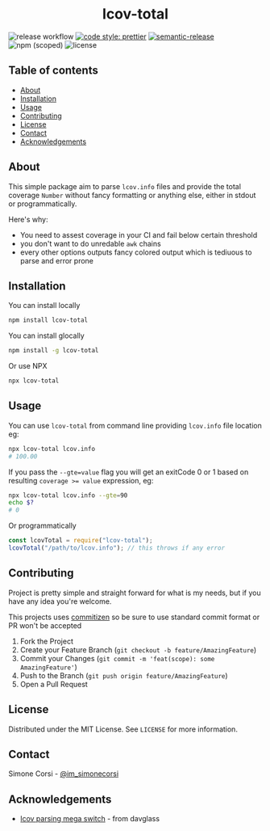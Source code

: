 <h1 align="center">lcov-total</h1>

![release workflow](https://img.shields.io/github/workflow/status/simonecorsi/lcov-total/Release)
[![code style: prettier](https://img.shields.io/badge/code_style-prettier-ff69b4.svg?style=flat-square)](https://github.com/prettier/prettier?style=flat-square)
[![semantic-release](https://img.shields.io/badge/%20%20%F0%9F%93%A6%F0%9F%9A%80-semantic--release-e10079.svg?style=flat-square)](https://github.com/semantic-release/semantic-release)
![npm (scoped)](https://img.shields.io/npm/v/lcov-total?style=flat-square)
![license](https://img.shields.io/github/license/simonecorsi/lcov-total)

## Table of contents

<!-- toc -->

- [About](#about)
- [Installation](#installation)
- [Usage](#usage)
- [Contributing](#contributing)
- [License](#license)
- [Contact](#contact)
- [Acknowledgements](#acknowledgements)

<!-- tocstop -->

## About

This simple package aim to parse `lcov.info` files and provide the total coverage `Number` without fancy formatting or anything else, either in stdout or programmatically.

Here's why:

- You need to assest coverage in your CI and fail below certain threshold
- you don't want to do unredable `awk` chains
- every other options outputs fancy colored output which is tediuous to parse and error prone

<!-- GETTING STARTED -->

## Installation

You can install locally

```sh
npm install lcov-total
```

You can install glocally

```sh
npm install -g lcov-total
```

Or use NPX

```sh
npx lcov-total
```

<!-- USAGE EXAMPLES -->

## Usage

You can use `lcov-total` from command line providing `lcov.info` file location eg:

```sh
npx lcov-total lcov.info
# 100.00
```

If you pass the `--gte=value` flag you will get an exitCode 0 or 1 based on resulting `coverage >= value` expression, eg:

```sh
npx lcov-total lcov.info --gte=90
echo $?
# 0
```

Or programmatically

```js
const lcovTotal = require("lcov-total");
lcovTotal("/path/to/lcov.info"); // this throws if any error
```

<!-- CONTRIBUTING -->

## Contributing

Project is pretty simple and straight forward for what is my needs, but if you have any idea you're welcome.

This projects uses [commitizen](https://github.com/commitizen/cz-cli) so be sure to use standard commit format or PR won't be accepted

1. Fork the Project
2. Create your Feature Branch (`git checkout -b feature/AmazingFeature`)
3. Commit your Changes (`git commit -m 'feat(scope): some AmazingFeature'`)
4. Push to the Branch (`git push origin feature/AmazingFeature`)
5. Open a Pull Request

<!-- LICENSE -->

## License

Distributed under the MIT License. See `LICENSE` for more information.

<!-- CONTACT -->

## Contact

Simone Corsi - [@im_simonecorsi](https://twitter.com/im_simonecorsi)

<!-- ACKNOWLEDGEMENTS -->

## Acknowledgements

- [lcov parsing mega switch](https://github.com/davglass/lcov-parse) - from davglass
